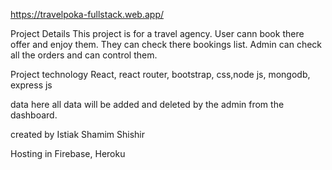 https://travelpoka-fullstack.web.app/

Project Details
This project is for a travel agency. User cann book there offer and enjoy them. They can check there bookings list. Admin can check all the orders and can control them.

Project technology
React, react router, bootstrap, css,node js, mongodb, express js

data
here all data will be added and deleted by the admin from the dashboard.

created by
Istiak Shamim Shishir

Hosting in
Firebase, Heroku